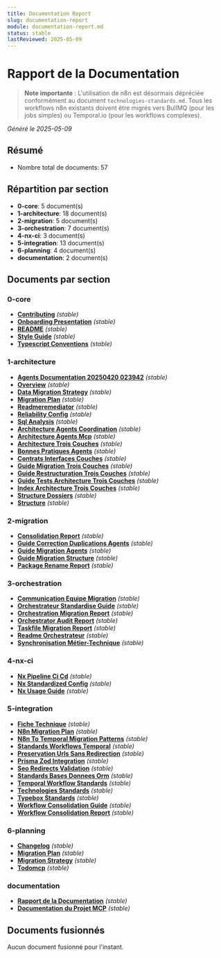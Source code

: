```yaml
---
title: Documentation Report
slug: documentation-report
module: documentation-report.md
status: stable
lastReviewed: 2025-05-09
---
```


# Rapport de la Documentation

> **Note importante** : L'utilisation de n8n est désormais dépréciée conformément au document `technologies-standards.md`. Tous les workflows n8n existants doivent être migrés vers BullMQ (pour les jobs simples) ou Temporal.io (pour les workflows complexes).



*Généré le 2025-05-09*

## Résumé


- Nombre total de documents: 57

## Répartition par section


- **0-core**: 5 document(s)
- **1-architecture**: 18 document(s)
- **2-migration**: 5 document(s)
- **3-orchestration**: 7 document(s)
- **4-nx-ci**: 3 document(s)
- **5-integration**: 13 document(s)
- **6-planning**: 4 document(s)
- **documentation**: 2 document(s)

## Documents par section


### 0-core


- **[Contributing](0-core/contributing.md)** _(stable)_
- **[Onboarding Presentation](0-core/project/onboarding-presentation.md)** _(stable)_
- **[README](0-core/README.md)** _(stable)_
- **[Style Guide](0-core/style-guide.md)** _(stable)_
- **[Typescript Conventions](0-core/typescript-conventions.md)** _(stable)_

### 1-architecture


- **[Agents Documentation 20250420 023942](1-architecture/agents-documentation-20250420-023942.md)** _(stable)_
- **[Overview](1-architecture/agents/overview.md)** _(stable)_
- **[Data Migration Strategy](1-architecture/agents/specific/data-migration-strategy.md)** _(stable)_
- **[Migration Plan](1-architecture/agents/specific/migration-plan.md)** _(stable)_
- **[Readmeremediator](1-architecture/agents/specific/readmeremediator.md)** _(stable)_
- **[Reliability Config](1-architecture/agents/specific/reliability-config.md)** _(stable)_
- **[Sql Analysis](1-architecture/agents/specific/sql-analysis.md)** _(stable)_
- **[Architecture Agents Coordination](1-architecture/architecture-agents-coordination.md)** _(stable)_
- **[Architecture Agents Mcp](1-architecture/architecture-agents-mcp.md)** _(stable)_
- **[Architecture Trois Couches](1-architecture/architecture-trois-couches.md)** _(stable)_
- **[Bonnes Pratiques Agents](1-architecture/bonnes-pratiques-agents.md)** _(stable)_
- **[Contrats Interfaces Couches](1-architecture/contrats-interfaces-couches.md)** _(stable)_
- **[Guide Migration Trois Couches](1-architecture/guide-migration-trois-couches.md)** _(stable)_
- **[Guide Restructuration Trois Couches](1-architecture/guide-restructuration-trois-couches.md)** _(stable)_
- **[Guide Tests Architecture Trois Couches](1-architecture/guide-tests-architecture-trois-couches.md)** _(stable)_
- **[Index Architecture Trois Couches](1-architecture/index-architecture-trois-couches.md)** _(stable)_
- **[Structure Dossiers](1-architecture/structure-dossiers.md)** _(stable)_
- **[Structure](1-architecture/structure.md)** _(stable)_

### 2-migration


- **[Consolidation Report](2-migration/consolidation-report.md)** _(stable)_
- **[Guide Correction Duplications Agents](2-migration/guide-correction-duplications-agents.md)** _(stable)_
- **[Guide Migration Agents](2-migration/guide-migration-agents.md)** _(stable)_
- **[Guide Migration Structure](2-migration/guide-migration-structure.md)** _(stable)_
- **[Package Rename Report](2-migration/package-rename-report.md)** _(stable)_

### 3-orchestration


- **[Communication Equipe Migration](3-orchestration/communication-equipe-migration.md)** _(stable)_
- **[Orchestrateur Standardise Guide](3-orchestration/orchestrateur-standardise-guide.md)** _(stable)_
- **[Orchestration Migration Report](3-orchestration/orchestration-migration-report.md)** _(stable)_
- **[Orchestrator Audit Report](3-orchestration/orchestrator-audit-report.md)** _(stable)_
- **[Taskfile Migration Report](3-orchestration/taskfile-migration-report.md)** _(stable)_
- **[Readme Orchestrateur](3-orchestration/technical/readme-orchestrateur.md)** _(stable)_
- **[Synchronisation Métier-Technique](3-orchestration/technical/synchronisation-metier-technique.md)** _(stable)_

### 4-nx-ci


- **[Nx Pipeline Ci Cd](4-nx-ci/nx-pipeline-ci-cd.md)** _(stable)_
- **[Nx Standardized Config](4-nx-ci/nx-standardized-config.md)** _(stable)_
- **[Nx Usage Guide](4-nx-ci/nx-usage-guide.md)** _(stable)_

### 5-integration


- **[Fiche Technique](5-integration/fiche-technique.md)** _(stable)_
- **[N8n Migration Plan](5-integration/n8n-migration-plan.md)** _(stable)_
- **[N8n To Temporal Migration Patterns](5-integration/n8n-to-temporal-migration-patterns.md)** _(stable)_
- **[Standards Workflows Temporal](5-integration/presentations/standards-workflows-temporal.md)** _(stable)_
- **[Preservation Urls Sans Redirection](5-integration/preservation-urls-sans-redirection.md)** _(stable)_
- **[Prisma Zod Integration](5-integration/prisma-zod-integration.md)** _(stable)_
- **[Seo Redirects Validation](5-integration/seo-redirects-validation.md)** _(stable)_
- **[Standards Bases Donnees Orm](5-integration/standards-bases-donnees-orm.md)** _(stable)_
- **[Temporal Workflow Standards](5-integration/standards/temporal-workflow-standards.md)** _(stable)_
- **[Technologies Standards](5-integration/technologies-standards.md)** _(stable)_
- **[Typebox Standards](5-integration/typebox-standards.md)** _(stable)_
- **[Workflow Consolidation Guide](5-integration/workflow-consolidation-guide.md)** _(stable)_
- **[Workflow Consolidation Report](5-integration/workflow-consolidation-report.md)** _(stable)_

### 6-planning


- **[Changelog](6-planning/changelog.md)** _(stable)_
- **[Migration Plan](6-planning/migration-plan.md)** _(stable)_
- **[Migration Strategy](6-planning/migration-strategy.md)** _(stable)_
- **[Todomcp](6-planning/todomcp.md)** _(stable)_

### documentation


- **[Rapport de la Documentation](documentation-report.md)** _(stable)_
- **[Documentation du Projet MCP](README.md)** _(stable)_

## Documents fusionnés


Aucun document fusionné pour l'instant.

